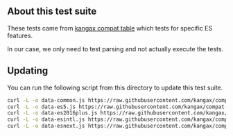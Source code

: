 ## About this test suite

These tests came from [kangax compat table](https://github.com/kangax/compat-table) which tests for specific ES features.

In our case, we only need to test parsing and not actually execute the tests.

## Updating

You can run the following script from this directory to update this test suite.

```sh
curl -L -o data-common.js https://raw.githubusercontent.com/kangax/compat-table/gh-pages/data-common.js
curl -L -o data-es5.js https://raw.githubusercontent.com/kangax/compat-table/gh-pages/data-es5.js
curl -L -o data-es2016plus.js https://raw.githubusercontent.com/kangax/compat-table/gh-pages/data-es2016plus.js
curl -L -o data-esintl.js https://raw.githubusercontent.com/kangax/compat-table/gh-pages/data-esintl.js
curl -L -o data-esnext.js https://raw.githubusercontent.com/kangax/compat-table/gh-pages/data-esnext.js
```